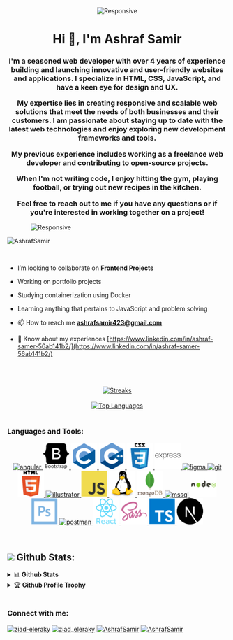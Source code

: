 <div align="center">
  <img alt="Responsive" width="750" src="https://redblink.com/wp-content/uploads/2019/07/1-OF0xEMkWBv-69zvmNs6RDQ.gif" />
</div>

<h1 align="center">Hi 👋, I'm Ashraf Samir</h1>
<h3 align="center">I'm a seasoned web developer with over 4 years of experience building and launching innovative and user-friendly websites and applications. I specialize in HTML, CSS, JavaScript, and have a keen eye for design and UX.

My expertise lies in creating responsive and scalable web solutions that meet the needs of both businesses and their customers. I am passionate about staying up to date with the latest web technologies and enjoy exploring new development frameworks and tools.

My previous experience includes working as a freelance web developer and contributing to open-source projects.

When I'm not writing code, I enjoy hitting the gym, playing football, or trying out new recipes in the kitchen.

Feel free to reach out to me if you have any questions or if you're interested in working together on a project!</h3>
<img align="right" alt="Responsive" width="450" src="https://media.tenor.com/UttC4AITYR4AAAAd/full-stack-developer.gif" />

<br>

<p align="left"> <img src="https://komarev.com/ghpvc/?username=AshrafSamir&label=Profile%20views&color=0e75b6&style=flat" alt="AshrafSamir" /> </p>

<br>

- I’m looking to collaborate on **Frontend Projects**

- Working on portfolio projects

- Studying containerization using Docker

- Learning anything that pertains to JavaScript and problem solving

- 📫 How to reach me **ashrafsamir423@gmail.com**

- 📄 Know about my experiences [https://www.linkedin.com/in/ashraf-samer-56ab141b2/](https://www.linkedin.com/in/ashraf-samer-56ab141b2/)

<br>
<br>
<br>

<div align="center">
  <a href="https://github.com/AshrafSamir">
   <img align="center" alt="Streaks" src="https://github-readme-streak-stats.herokuapp.com/?user=AshrafSamir&theme=radical&hide_border=true"/>
  </a>
</div>

<br>

 <div align="center">
  <a href="https://github.com/AshrafSamir">
    <img align="center" alt="Top Languages" src="https://github-readme-stats-anuraghazra1.vercel.app/api/top-langs/?username=AshrafSamir&layout=compact&theme=radical&langs_count=10" />
  </a>
 </div>

<br>

<h3 align="left">Languages and Tools:</h3>
<p align="center"> <a href="https://angular.io" target="_blank" rel="noreferrer"> <img src="https://angular.io/assets/images/logos/angular/angular.svg" alt="angular" width="60" height="60"/> </a> <a href="https://getbootstrap.com" target="_blank" rel="noreferrer"> <img src="https://raw.githubusercontent.com/devicons/devicon/master/icons/bootstrap/bootstrap-plain-wordmark.svg" alt="bootstrap" width="60" height="60"/> </a> <a href="https://www.cprogramming.com/" target="_blank" rel="noreferrer"> <img src="https://raw.githubusercontent.com/devicons/devicon/master/icons/c/c-original.svg" alt="c" width="60" height="60"/> </a> <a href="https://www.w3schools.com/cpp/" target="_blank" rel="noreferrer"> <img src="https://raw.githubusercontent.com/devicons/devicon/master/icons/cplusplus/cplusplus-original.svg" alt="cplusplus" width="60" height="60"/> </a> <a href="https://www.w3schools.com/css/" target="_blank" rel="noreferrer"> <img src="https://raw.githubusercontent.com/devicons/devicon/master/icons/css3/css3-original-wordmark.svg" alt="css3" width="60" height="60"/> </a> <a href="https://expressjs.com" target="_blank" rel="noreferrer"> <img src="https://raw.githubusercontent.com/devicons/devicon/master/icons/express/express-original-wordmark.svg" alt="express" width="60" height="60"/> </a> <a href="https://www.figma.com/" target="_blank" rel="noreferrer"> <img src="https://www.vectorlogo.zone/logos/figma/figma-icon.svg" alt="figma" width="60" height="60"/> </a> <a href="https://git-scm.com/" target="_blank" rel="noreferrer"> <img src="https://www.vectorlogo.zone/logos/git-scm/git-scm-icon.svg" alt="git" width="60" height="60"/> </a> <a href="https://www.w3.org/html/" target="_blank" rel="noreferrer"> <img src="https://raw.githubusercontent.com/devicons/devicon/master/icons/html5/html5-original-wordmark.svg" alt="html5" width="60" height="60"/> </a> <a href="https://www.adobe.com/in/products/illustrator.html" target="_blank" rel="noreferrer"> <img src="https://www.vectorlogo.zone/logos/adobe_illustrator/adobe_illustrator-icon.svg" alt="illustrator" width="60" height="60"/> </a> <a href="https://developer.mozilla.org/en-US/docs/Web/JavaScript" target="_blank" rel="noreferrer"> <img src="https://raw.githubusercontent.com/devicons/devicon/master/icons/javascript/javascript-original.svg" alt="javascript" width="60" height="60"/> </a> <a href="https://www.linux.org/" target="_blank" rel="noreferrer"> <img src="https://raw.githubusercontent.com/devicons/devicon/master/icons/linux/linux-original.svg" alt="linux" width="60" height="60"/> </a> <a href="https://www.mongodb.com/" target="_blank" rel="noreferrer"> <img src="https://raw.githubusercontent.com/devicons/devicon/master/icons/mongodb/mongodb-original-wordmark.svg" alt="mongodb" width="60" height="60"/> </a> <a href="https://www.microsoft.com/en-us/sql-server" target="_blank" rel="noreferrer"> <img src="https://www.svgrepo.com/show/303229/microsoft-sql-server-logo.svg" alt="mssql" width="60" height="60"/> </a> <a href="https://nodejs.org" target="_blank" rel="noreferrer"> <img src="https://raw.githubusercontent.com/devicons/devicon/master/icons/nodejs/nodejs-original-wordmark.svg" alt="nodejs" width="60" height="60"/> </a> <a href="https://www.photoshop.com/en" target="_blank" rel="noreferrer"> <img src="https://raw.githubusercontent.com/devicons/devicon/master/icons/photoshop/photoshop-line.svg" alt="photoshop" width="60" height="60"/> </a> <a href="https://postman.com" target="_blank" rel="noreferrer"> <img src="https://www.vectorlogo.zone/logos/getpostman/getpostman-icon.svg" alt="postman" width="60" height="60"/> </a> <a href="https://reactjs.org/" target="_blank" rel="noreferrer"> <img src="https://raw.githubusercontent.com/devicons/devicon/master/icons/react/react-original-wordmark.svg" alt="react" width="60" height="60"/> </a> <a href="https://sass-lang.com" target="_blank" rel="noreferrer"> <img src="https://raw.githubusercontent.com/devicons/devicon/master/icons/sass/sass-original.svg" alt="sass" width="60" height="60"/> </a> <a href="https://www.typescriptlang.org/" target="_blank" rel="noreferrer"> <img src="https://raw.githubusercontent.com/devicons/devicon/master/icons/typescript/typescript-original.svg" alt="typescript" width="60" height="60"/> </a><a href="https://nextjs.org/" target="_blank" rel="noreferrer"> <img src="https://raw.githubusercontent.com/devicons/devicon/master/icons/nextjs/nextjs-original.svg" alt="typescript" width="60" height="60"/> </a>
 </p>

<br>

## <img src="https://media.giphy.com/media/ZCN6F3FAkwsyOGU2RS/giphy.gif" width="40"> **Github Stats:**

<details>
  <summary>📊 <b>Github Stats</b></summary>
 <br />
 <div align="center">
  <a href="https://github.com/AshrafSamir">
   <img width="430" align="center" src="https://github-readme-stats.vercel.app/api?username=AshrafSamir&show_icons=true&theme=radical&count_private=true">
  </a>
 </div>
</details>

<details>
 <summary>🏆 <b>Github Profile Trophy</b></summary>
  
 <br />
  
 <div align="center">
  <a href="https://github.com/AshrafSamir">
   <img align="center" alt="Trophies" src="https://github-profile-trophy.vercel.app/?username=AshrafSamir&column=8&theme=darkhub"/>
  </a>
 </div>
</details>

<br>

<h3 align="left">Connect with me:</h3>
<p align="left">
<a href="https://www.linkedin.com/in/ashraf-samer-56ab141b2/" target="blank"><img align="center" src="https://raw.githubusercontent.com/rahuldkjain/github-profile-readme-generator/master/src/images/icons/Social/linked-in-alt.svg" alt="ziad-eleraky" height="30" width="40" /></a>
<a href="https://www.instagram.com/ashrafsamer661/" target="blank"><img align="center" src="https://raw.githubusercontent.com/rahuldkjain/github-profile-readme-generator/master/src/images/icons/Social/instagram.svg" alt="ziad_eleraky" height="30" width="40" /></a>
<a href="https://www.hackerrank.com/ashrafsamer423" target="blank"><img align="center" src="https://raw.githubusercontent.com/rahuldkjain/github-profile-readme-generator/master/src/images/icons/Social/hackerrank.svg" alt="AshrafSamir" height="30" width="40" /></a>
<a href="https://leetcode.com/ashrafsamer423/" target="blank"><img align="center" src="https://raw.githubusercontent.com/rahuldkjain/github-profile-readme-generator/master/src/images/icons/Social/leet-code.svg" alt="AshrafSamir" height="30" width="40" /></a>
</p>
